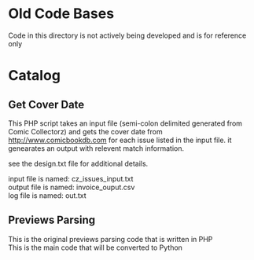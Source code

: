 # Old Code Bases
Code in this directory is not actively being developed and is for reference only
# Catalog
## Get Cover Date
This PHP script takes an input file (semi-colon delimited generated from Comic Collectorz) and gets the cover date from http://www.comicbookdb.com for each issue listed in the input file. it genearates an output with relevent match information.

see the design.txt file for additional details. 

input file is named:  cz_issues_input.txt  
output file is named: invoice_ouput.csv  
log file is named:    out.txt  

## Previews Parsing
This is the original previews parsing code that is written in PHP  
This is the main code that will be converted to Python
